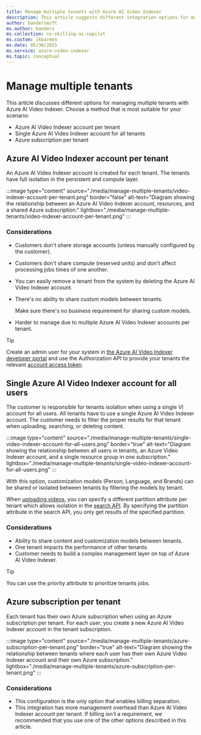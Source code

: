 ```yaml
---
title: Manage multiple tenants with Azure AI Video Indexer
description: This article suggests different integration options for managing multiple tenants with Azure AI Video Indexer.
author: bandersmsft
ms.author: banders
ms.collection: ce-skilling-ai-copilot
ms.custom: ikbarmen
ms.date: 05/30/2025
ms.service: azure-video-indexer
ms.topic: conceptual
---
```


# Manage multiple tenants

This article discusses different options for managing multiple tenants with Azure AI Video Indexer. Choose a method that is most suitable for your scenario:

* Azure AI Video Indexer account per tenant
* Single Azure AI Video Indexer account for all tenants
* Azure subscription per tenant

## Azure AI Video Indexer account per tenant

An Azure AI Video Indexer account is created for each tenant. The tenants have full isolation in the persistent and compute layer.  

:::image type="content" source="./media/manage-multiple-tenants/video-indexer-account-per-tenant.png" border="false" alt-text="Diagram showing the relationship between an Azure AI Video Indexer account, resources, and a shared Azure subscription." lightbox="./media/manage-multiple-tenants/video-indexer-account-per-tenant.png" :::

### Considerations

* Customers don't share storage accounts (unless manually configured by the customer).
* Customers don't share compute (reserved units) and don't affect processing jobs times of one another.
* You can easily remove a tenant from the system by deleting the Azure AI Video Indexer account.
* There's no ability to share custom models between tenants.

    Make sure there's no business requirement for sharing custom models.
* Harder to manage due to multiple Azure AI Video Indexer accounts per tenant.

> [!TIP]
> Create an admin user for your system in [the Azure AI Video Indexer developer portal](https://api-portal.videoindexer.ai/) and use the Authorization API to provide your tenants the relevant [account access token](https://api-portal.videoindexer.ai/api-details#api=Operations&operation=Get-Account-Access-Token).

## Single Azure AI Video Indexer account for all users

The customer is responsible for tenants isolation when using a single VI account for all users. All tenants have to use a single Azure AI Video Indexer account. The customer needs to filter the proper results for that tenant when uploading, searching, or deleting content.

:::image type="content" source="./media/manage-multiple-tenants/single-video-indexer-account-for-all-users.png" border="true" alt-text="Diagram showing the relationship between all users in tenants, an Azure Video Indexer account, and a single resource group in one subscription." lightbox="./media/manage-multiple-tenants/single-video-indexer-account-for-all-users.png" :::

With this option, customization models (Person, Language, and Brands) can be shared or isolated between tenants by filtering the models by tenant.

When [uploading videos](https://api-portal.videoindexer.ai/api-details#api=Operations&operation=Upload-Video), you can specify a different partition attribute per tenant which allows isolation in the [search API](https://api-portal.videoindexer.ai/api-details#api=Operations&operation=Search-Videos). By specifying the partition attribute in the search API, you only get results of the specified partition. 

### Considerations

* Ability to share content and customization models between tenants.
* One tenant impacts the performance of other tenants.
* Customer needs to build a complex management layer on top of Azure AI Video Indexer.

> [!TIP]
> You can use the priority attribute to prioritize tenants jobs.

## Azure subscription per tenant 

Each tenant has their own Azure subscription when using an Azure subscription per tenant. For each user, you create a new Azure AI Video Indexer account in the tenant subscription.

:::image type="content" source="./media/manage-multiple-tenants/azure-subscription-per-tenant.png" border="true" alt-text="Diagram showing the relationship between tenants where each user has their own Azure Video Indexer account and their own Azure subscription." lightbox="./media/manage-multiple-tenants/azure-subscription-per-tenant.png" :::

### Considerations

* This configuration is the only option that enables billing separation.
* This integration has more management overhead than Azure AI Video Indexer account per tenant. If billing isn't a requirement, we recommended that you use one of the other options described in this article.
